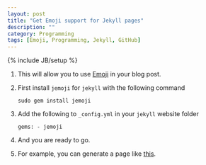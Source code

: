```yaml
---
layout: post
title: "Get Emoji support for Jekyll pages"
description: ""
category: Programming
tags: [Emoji, Programming, Jekyll, GitHub]
---
```

{% include JB/setup %}

1. This will allow you to use [Emoji](http://www.emoji-cheat-sheet.com) in your blog post.

1. First install `jemoji` for `jekyll` with the following command

   `sudo gem install jemoji`

1. Add the following to `_config.yml` in your `jekyll` website folder

   `gems: - jemoji`

1. And you are ready to go.

1. For example, you can generate a page like [this](http://hongyusu.github.io/2015/08/12/outstanding-doctoral-candidate-award-2014/).